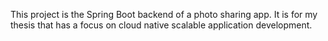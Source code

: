 This project is the Spring Boot backend of a photo sharing app. It is for my thesis that has a focus on cloud native scalable application development.
